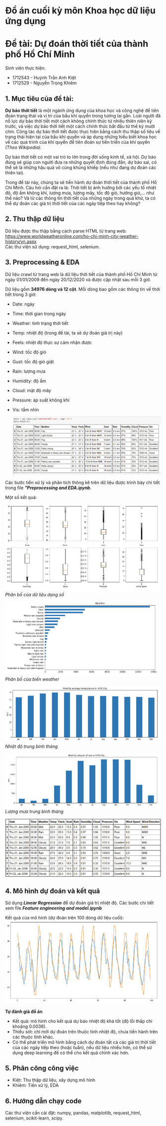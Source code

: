# Đồ án cuối kỳ môn Khoa học dữ liệu ứng dụng
# Đề tài: Dự đoán thời tiết của thành phố Hồ Chí Minh
Sinh viên thực hiện:
- 1712543 - Huỳnh Trần Anh Kiệt
- 1712529 - Nguyễn Trọng Khiêm

## 1. Mục tiêu của đề tài:
**Dự báo thời tiết** là một ngành ứng dụng của khoa học và công nghệ để tiên đoán trạng thái và vị trí của bầu khí quyển trong tương lai gần. Loài người đã nỗ lực dự báo thời tiết một cách không chính thức từ nhiều thiên niên kỳ trước, và việc dự báo thời tiết một cách chính thức bắt đầu từ thế kỷ mười chín. Công tác dự báo thời tiết được thực hiện bằng cách thu thập số liệu về trạng thái hiện tại của bầu khí quyển và áp dụng những hiểu biết khoa học về các quá trình của khí quyển để tiên đoán sự tiến triển của khí quyển *(Theo Wikipedia).*  

Dự báo thời tiết có một vai trò to lớn trong đời sống kinh tế, xã hội. Dự báo đúng sẽ giúp con người đưa ra những quyết định đúng đắn, dự báo sai, có thể sẽ là những hậu quả vô cùng khủng khiếp (nếu như đang dự đoán các thiên tai).

Trong đề tài này, chúng ta sẽ tiến hành dự đoán thời tiết của thành phố Hồ Chí Minh. Câu hỏi cần đặt ra là: Thời tiết bị ảnh hưởng bởi các yếu tố nhiệt độ, độ ẩm không khí, lượng mưa, lượng mây, tốc độ gió, hướng gió,... như thế nào? Và từ các thông tin thời tiết của những ngày trong quá khứ, ta có thể dự đoán các giá trị thời tiết của các ngày tiếp theo hay không?

## 2. Thu thập dữ liệu
Dữ liệu được thu thập bằng cách parse HTML từ trang web: https://www.worldweatheronline.com/ho-chi-minh-city-weather-history/vn.aspx  
Các thư viện sử dụng: request_html, selenium.

## 3. Preprocessing & EDA
Dữ liệu crawl từ trang web là dữ liệu thời tiết của thành phố Hồ Chí Minh từ ngày 01/01/2009 đến ngày 20/12/2020 và được cập nhật sau mỗi 3 giờ. 

Dữ liệu gồm **34976 dòng và 12 cột**. Mỗi dòng bao gồm các thông tin về thời tiết trong 3 giờ:
- Date: ngày
- Time: thời gian trong ngày
- Weather: tình trạng thời tiết
- Temp: nhiệt độ (trong đề tài, ta sẽ dự đoán giá trị này)
- Feels: nhiệt độ thực sự cảm nhận được
- Wind: tốc độ gió
- Gust: tốc độ gió giật
- Rain: lượng mưa
- Humidity: độ ẩm
- Cloud: mật độ mây
- Pressure: áp suất không khí
- Vis: tầm nhìn

    ![raw data](images/rawdata.png)

Các bước tiền xử lý và phân tích thông kê trên dữ liệu được trình bày chi tiết trong file ***"Preprocessing and EDA.ipynb***.

Một số kết quả:

![Phân bố của dữ liệu dạng số](images/phan_bo_dl_so.png)
*Phân bố của dữ liệu dạng số*  

![Phân bố của biến weather](images/phan_bo_weather.png)
*Phân bố của biến weather*  

![Nhiệt độ trung bình tháng](images/nhiet_do_tb.png)
*Nhiệt độ trung bình tháng*  

![Lượng mưa trung bình tháng](images/luong_mua_tb.png)
*Lượng mưa trung bình tháng*

![Dữ liệu sau khi tiền xử lý](images/data.png)

## 4. Mô hình dự đoán và kết quả
Sử dụng ***Linear Regression*** để dự đoán giá trị nhiệt độ. Các bước chi tiết xem file ***Feature engineering and model.ipynb***

Kết quả của mô hình (dự đoán trên 100 dòng dữ liệu cuối):
![plot](images/pl.png)

**Tự đánh giá đồ án**
- Kết quả: mô hình cho kết quả dự báo nhiệt độ khá tốt (độ lỗi thấp chỉ khoảng 0.0036). 
- Thiếu sót: chỉ mới dự đoán trên thuộc tính nhiệt độ, chưa tiến hành trên các thuộc tính khác.
- Có thể phát triển mô hình bằng cách dự đoán tất cả các giá trị thời tiết của các ngày tiếp theo (hoặc tuần), nếu dữ liệu nhiều hơn, có thể sử dụng deep learning để có thể cho kết quả chính xác hơn.

## 5. Phân công công việc
- Kiệt: Thu thập dữ liệu, xây dựng mô hình
- Khiêm: Tiền xử lý, EDA 

## 6. Hướng dẫn chạy code
Các thư viện cần cài đặt: numpy, pandas, matplotlib, request_html, selenium, scikit-learn, scipy.
